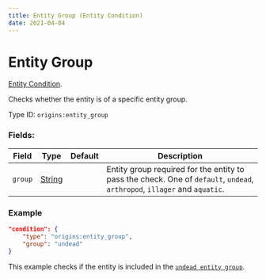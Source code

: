 ```yaml
---
title: Entity Group (Entity Condition)
date: 2021-04-04
---
```

# Entity Group

[Entity Condition](../entity_conditions.md).

Checks whether the entity is of a specific entity group.

Type ID: `origins:entity_group`

### Fields:

Field  | Type | Default | Description
-------|------|---------|-------------
`group` | [String](../data_types/string.md) | |  Entity group required for the entity to pass the check. One of `default`, `undead`, `arthropod`, `illager` and `aquatic`.

### Example
```json
"condition": {
    "type": "origins:entity_group",
    "group": "undead"
}
```
This example checks if the entity is included in the [`undead entity group`](../power_types/entity_group.md).